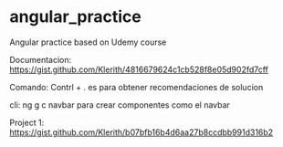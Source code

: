 # angular_practice
Angular practice based on Udemy course

Documentacion: https://gist.github.com/Klerith/4816679624c1cb528f8e05d902fd7cff

Comando: Contrl + . es para obtener recomendaciones de solucion

cli: ng g c navbar para crear componentes como el navbar

Project 1: https://gist.github.com/Klerith/b07bfb16b4d6aa27b8ccdbb991d316b2
